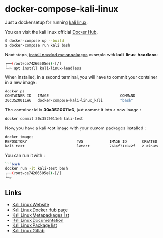 # docker-compose-kali-linux
Just a docker setup for running [kali linux][1]. 

You can visit the kali linux official [Docker Hub][2].

```bash
$ docker-compose up --build
$ docker-compose run kali bash
```

Next steps, [install needed metapackages][3] example with **kali-linux-headless**:

```bash
┌──(root💀ce74266505e6)-[/]
└─> apt install kali-linux-headless
```

When installed, in a second terminal, you will have to commit your container in a new image : 
```bash
docker ps
CONTAINER ID   IMAGE                                 COMMAND                  CREATED         STATUS         PORTS                                                 NAMES
30c3520011e6   docker-compose-kali-linux_kali        "bash"                   2 minutes ago   Up 2 minutes                                                         docker-compose-kali-linux_kali_run_6d631f9dc818
```

The container id is **30c3520011e6**, just commit it into a new image : 
```bash
docker commit 30c3520011e6 kali-test
```

Now, you have a kali-test image with your custom packages installed :
```bash
docker images
REPOSITORY                       TAG            IMAGE ID       CREATED         SIZE
kali-test                        latest         7634f71c1c2f   2 minutes ago   238MB
```

You can run it with : 
```bash
```bash
docker run -it kali-test bash
┌──(root💀ce74266505e6)-[/]
└─> 
```

## Links 
- [Kali Linux Website][1]
- [Kali Linux Docker Hub page][2]
- [Kali Linux Metapackages list][3]
- [Kali Linux Documentation][5]
- [Kali Linux Package list][6]
- [Kali Linux Gitlab][4]

[1]: https://www.kali.org
[2]: https://hub.docker.com/u/kalilinux
[3]: https://www.kali.org/docs/general-use/metapackages/
[4]: https://gitlab.com/kalilinux
[5]: https://www.kali.org/docs/
[6]: https://www.kali.org/tools/